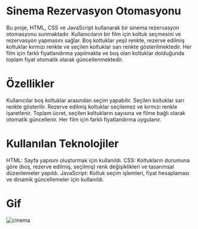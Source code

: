 # Sinema Rezervasyon Otomasyonu
Bu proje, HTML, CSS ve JavaScript kullanarak bir sinema rezervasyon otomasyonu sunmaktadır. Kullanıcıların bir film için koltuk seçmesini ve rezervasyon yapmasını sağlar. Boş koltuklar yeşil renkte, rezerve edilmiş koltuklar kırmızı renkte ve seçilen koltuklar sarı renkte gösterilmektedir. Her film için farklı fiyatlandırma yapılmakta ve boş olan koltuklar dolduğunda toplam fiyat otomatik olarak güncellenmektedir.

# Özellikler
Kullanıcılar boş koltuklar arasından seçim yapabilir.
Seçilen koltuklar sarı renkte gösterilir.
Rezerve edilmiş koltuklar seçilemez ve kırmızı renkle işaretlenir.
Toplam ücret, seçilen koltukların sayısına ve filme bağlı olarak otomatik güncellenir.
Her film için farklı fiyatlandırma uygulanır.

# Kullanılan Teknolojiler
HTML: Sayfa yapısını oluşturmak için kullanıldı.
CSS: Koltukların durumuna göre (boş, rezerve edilmiş, seçilmiş) renk değişiklikleri ve tasarımsal düzenlemeler yapıldı.
JavaScript: Koltuk seçim işlemleri, fiyat hesaplaması ve dinamik güncellemeler için kullanıldı.

# Gif

![cinema](https://github.com/user-attachments/assets/2aeb25b4-30b7-45f7-9f7e-709a0502c882)

